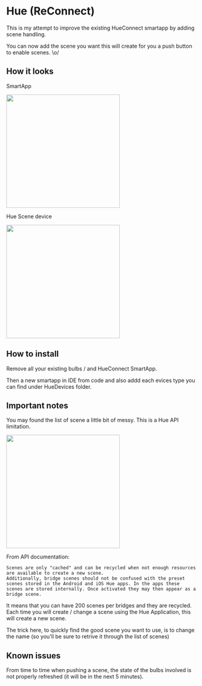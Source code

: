 # Hue (ReConnect)

This is my attempt to improve the existing HueConnect smartapp by adding scene handling.

You can now add the scene you want this will create for you a push button to enable scenes. \o/

## How it looks

SmartApp

<img src="https://dl.dropboxusercontent.com/u/2663552/Github/Smartthings/HueConnect/IMG_0774.jpg" width="300px">

Hue Scene device

<img src="https://dl.dropboxusercontent.com/u/2663552/Github/Smartthings/HueConnect/IMG_0776.jpg" width="300px">


## How to install

Remove all your existing bulbs / and HueConnect SmartApp.

Then a new smartapp in IDE from code and also addd each evices type you can find under HueDevices folder.

## Important notes

You may found the list of scene a little bit of messy. This is a Hue API limitation.

<img src="https://dl.dropboxusercontent.com/u/2663552/Github/Smartthings/HueConnect/IMG_0775.jpg" width="300px">

From API documentation:

    Scenes are only "cached" and can be recycled when not enough resources are available to create a new scene.
    Additionally, bridge scenes should not be confused with the preset scenes stored in the Android and iOS Hue apps. In the apps these scenes are stored internally. Once activated they may then appear as a bridge scene.

It means that you can have 200 scenes per bridges and they are recycled. Each time you will create / change a scene using the Hue Application, this will create a new scene.

The trick here, to quickly find the good scene you want to use, is to change the name (so you'll be sure to retrive it through the list of scenes)

## Known issues

From time to time when pushing a scene, the state of the bulbs involved is not properly refreshed (it will be in the next 5 minutes).